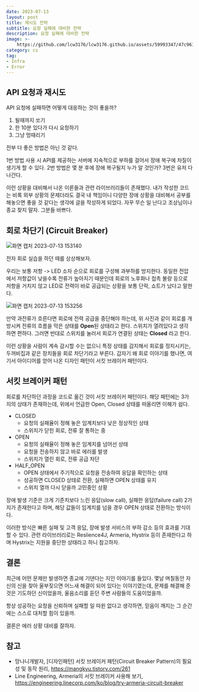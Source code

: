 ```yaml
---
date: 2023-07-13
layout: post
title: 재시도 전략
subtitle: 요청 실패에 대비한 전략
description: 요청 실패에 대비한 전략
image: >-
    https://github.com/lcw3176/lcw3176.github.io/assets/59993347/47c9618f-488d-4995-aac3-7b505b1562f6
category: cs
tag:
- Infra
- Error
---
```


## API 요청과 재시도
API 요청에 실패하면 어떻게 대응하는 것이 좋을까?

1. 될때까지 쏘기
2. 한 10분 있다가 다시 요청하기
3. 그냥 멍때리기

전부 다 좋은 방법은 아닌 것 같다.

1번 방법 사용 시 API를 제공하는 서버에 지속적으로 부하를 걸어서 장애 복구에 차질이 생기게 할 수 있다.
2번 방법은 몇 분 후에 장애 복구될지 누가 알 것인가?
3번은 유저 다 나간다.

이런 상황을 대비해서 나온 이론들과 관련 라이브러리들이 존재했다.
내가 작성한 코드는 비록 외부 상황의 문제더라도 결국 내 책임이니 
다양한 장애 상황을 대비해서 공부를 해놓으면 좋을 것 같다는 생각에 글을 작성하게 되었다.
자꾸 무슨 일 난다고 조상님이나 종교 찾지 말자. 그분들 바쁘다. 

## 회로 차단기 (Circuit Breaker)

![화면 캡처 2023-07-13 153140](https://github.com/lcw3176/lcw3176.github.io/assets/59993347/60d8d054-35f5-4625-a370-e5d5076f7516)

전자 회로 실습을 하던 때를 상상해보자.

우리는 보통 저항 -> LED 소자 순으로 회로를 구성해 과부하를 방지한다.
동일한 전압에서 저항값이 낮을수록 전류가 높아지기 때문인데 
회로의 노후화나 접촉 불량 등으로 저항을 거치지 않고 LED로 
전력이 바로 공급되는 상황을 보통 단락, 쇼트가 났다고 말한다.


![화면 캡처 2023-07-13 153256](https://github.com/lcw3176/lcw3176.github.io/assets/59993347/2ca09454-8c00-40a2-8ac8-7e59114e6ec6)

만약 과전류가 흐른다면 회로에 전력 공급을 중단해야 하는데,
위 사진과 같이 회로를 개방시켜 전류의 흐름을 막은 상태를 **Open**된 상태라고 한다. 스위치가 열려있다고 생각하면 편하다.
그러면 반대로 스위치를 눌러서 회로가 연결된 상태는 **Closed** 라고 한다.

이런 상황을 사람이 계속 감시할 수는 없으니 특정 상태를 감지해서 회로를 정지시키는, 두꺼비집과 같은 장치들을 회로 차단기라고 부른다.
갑자기 왜 회로 이야기를 했나면, 여기서 아이디어를 얻어 나온 디자인 패턴이 서킷 브레이커 패턴이다.

## 서킷 브레이커 패턴

회로를 차단하던 과정을 코드로 옮긴 것이 서킷 브레이커 패턴이다.
해당 패턴에는 3가지의 상태가 존재하는데, 위에서 언급한 Open, Closed 상태를 떠올리면 이해가 쉽다.

- CLOSED
    - 요청의 실패율이 정해 놓은 임계치보다 낮은 정상적인 상태
    - 스위치가 닫힌 회로, 전류 잘 통하는 중
- OPEN 
    - 요청의 실패율이 정해 놓은 임계치를 넘어선 상태 
    - 요청을 전송하지 않고 바로 에러를 발생
    - 스위치가 열린 회로, 전류 공급 차단
- HALF_OPEN
    - OPEN 상태에서 주기적으로 요청을 전송하여 응답을 확인하는 상태
    - 성공하면 CLOSED 상태로 전환, 실패하면 OPEN 상태를 유지
    - 스위치 열까 다시 닫을까 고민중인 상황

장애 발생 기준은 크게 기준치보다 느린 응답(slow call), 실패한 응답(failure call) 2가지가 존재한다고 하며,
해당 값들이 임계치를 넘을 경우 OPEN 상태로 전환하는 방식이다.

이러한 방식은 빠른 실패 및 고객 응답, 장애 발생 서비스의 부하 감소 등의 효과를 기대할 수 있다.
관련 라이브러리로는 Reslience4J, Armeria, Hystrix 등이 존재한다고 하며 Hystrix는 지원을 중단한 상태라고 하니 참고하자.

## 결론

최근에 어떤 문제만 발생하면 종교에 기댄다는 지인 이야기를 들있다.
몇날 며칠동안 자신의 신을 찾아 울부짖으면 어느새 해결이 되어 있다는 이야기였는데,
문제를 해결해 준 것은 기도하던 신이었을까, 울음소리를 듣던 주변 사람들의 도움이었을까.

항상 성공하는 요청을 신뢰하며 실패할 일 따윈 없다고 생각하면,
믿음이 깨지는 그 순간에는 스스로 대처할 힘이 있을까.  

결론은 에러 상황 대비를 잘하자.

## 참고
- 망나니개발자, [디자인패턴] 서킷 브레이커 패턴(Circuit Breaker Pattern)의 필요성 및 동작 원리, https://mangkyu.tistory.com/261
- Line Engineering, Armeria의 서킷 브레이커 사용해 보기, https://engineering.linecorp.com/ko/blog/try-armeria-circuit-breaker
